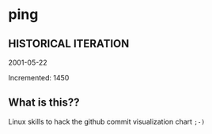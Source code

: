 # ping

## HISTORICAL ITERATION
2001-05-22

Incremented: 1450

## What is this?? 
Linux skills to hack the github commit visualization chart `;-)`
